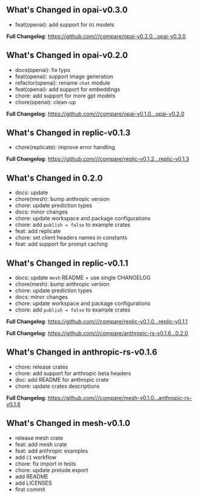 ## What's Changed in opai-v0.3.0
* feat(openai): add support for `O1` models

**Full Changelog**: https://github.com///compare/opai-v0.2.0...opai-v0.3.0

## What's Changed in opai-v0.2.0
* docs(openai): fix typo
* feat(openai): support image generation
* refactor(openai): rename `chat` module
* feat(openai): add support for embeddings
* chore: add support for more gpt models
* chore(openai): clean-up

**Full Changelog**: https://github.com///compare/opai-v0.1.0...opai-v0.2.0

## What's Changed in replic-v0.1.3
* chore(replicate): improve error handling

**Full Changelog**: https://github.com///compare/replic-v0.1.2...replic-v0.1.3

## What's Changed in 0.2.0
* docs: update
* chore(mesh): bump anthropic version
* chore: update prediction types
* docs: minor changes
* chore: update workspace and package configurations
* chore: add `publish = false` to example crates
* feat: add replicate
* chore: set client headers names in constants
* feat: add support for prompt caching

## What's Changed in replic-v0.1.1
* docs: update `mesh` README + use single CHANGELOG
* chore(mesh): bump anthropic version
* chore: update prediction types
* docs: minor changes
* chore: update workspace and package configurations
* chore: add `publish = false` to example crates

**Full Changelog**: https://github.com///compare/replic-v0.1.0...replic-v0.1.1


**Full Changelog**: https://github.com///compare/anthropic-rs-v0.1.6...0.2.0

## What's Changed in anthropic-rs-v0.1.6
* chore: release crates
* chore: add support for anthropic beta headers
* doc: add README for anthropic crate
* chore: update crates descriptions

**Full Changelog**: https://github.com///compare/mesh-v0.1.0...anthropic-rs-v0.1.6

## What's Changed in mesh-v0.1.0
* release mesh crate
* feat: add mesh crate
* feat: add anthropic examples
* add `CI` workflow
* chore: fix import in tests
* chore: update prelude export
* add README
* add LICENSES
* first commit

<!-- generated by git-cliff -->
